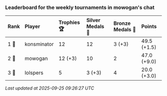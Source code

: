 ### Leaderboard for the weekly tournaments in mowogan's chat

| Rank  | Player      | Trophies 🏆 | Silver Medals 🥈 | Bronze Medals 🥉 | Points      |
|:------|:------------|:------------|:-----------------|:-----------------|:------------|
| 1 🥇  | konsminator | 12          | 12               | 3 (+3)           | 49.5 (+1.5) |
| 2 🥈  | mowogan     | 12 (+3)     | 10               | 2                | 47.0 (+9.0) |
| 3 🥉  | lolspers    | 5           | 3 (+3)           | 4                | 20.0 (+3.0) |

_Last updated at 2025-09-25 09:26:27 UTC_